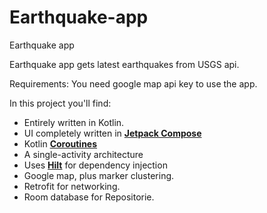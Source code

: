# Earthquake-app
Earthquake app

Earthquake app gets latest earthquakes from USGS api.

Requirements: 
You need google map api key to use the app.

In this project you'll find:

* Entirely written in Kotlin.
* UI completely written in **[Jetpack Compose](https://developer.android.com/jetpack/compose)**
* Kotlin **[Coroutines](https://kotlinlang.org/docs/reference/coroutines-overview.html)**
* A single-activity architecture
* Uses **[Hilt](https://dagger.dev/hilt/)** for dependency injection
* Google map, plus marker clustering.
* Retrofit for networking.
* Room database for Repositorie.


